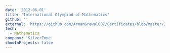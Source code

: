 ```yaml
---
date: '2012-06-01'
title: 'International Olympiad of Mathematics'
github: ''
external: 'https://github.com/ArmanGrewal007/Certificates/blob/master/2012_06_01_Maths_olympiad.pdf'
tech:
  - Mathematics
company: 'SilverZone'
showInProjects: false
---
```



